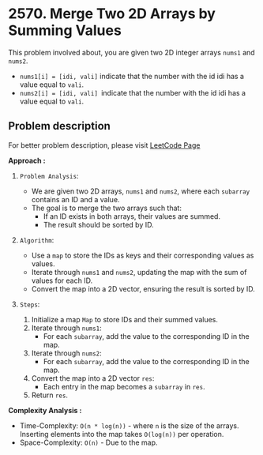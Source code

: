 # 2570. Merge Two 2D Arrays by Summing Values

This problem involved about, you are given two 2D integer arrays `nums1` and `nums2`.<br/>

-   `nums1[i] = [idi, vali]` indicate that the number with the id idi has a value equal to `vali`.
-   `nums2[i] = [idi, vali] `indicate that the number with the id idi has a value equal to `vali`.

## Problem description

For better problem description, please visit [LeetCode Page](https://leetcode.com/problems/merge-two-2d-arrays-by-summing-values/description)

**Approach :**<br/>

1. `Problem Analysis`:

    - We are given two 2D arrays, `nums1` and `nums2`, where each `subarray` contains an ID and a value.
    - The goal is to merge the two arrays such that:
        - If an ID exists in both arrays, their values are summed.
        - The result should be sorted by ID.

2. `Algorithm`:

    - Use a `map` to store the IDs as keys and their corresponding values as values.
    - Iterate through `nums1` and `nums2`, updating the map with the sum of values for each ID.
    - Convert the map into a 2D vector, ensuring the result is sorted by ID.

3. `Steps`:
    1. Initialize a map `Map` to store IDs and their summed values.
    2. Iterate through `nums1`:
        - For each `subarray`, add the value to the corresponding ID in the map.
    3. Iterate through `nums2`:
        - For each `subarray`, add the value to the corresponding ID in the map.
    4. Convert the map into a 2D vector `res`:
        - Each entry in the map becomes a `subarray` in `res`.
    5. Return `res`.

**Complexity Analysis :**<br/>

-   Time-Complexity: `O(n * log(n))` - where `n` is the size of the arrays. Inserting elements into the map takes `O(log(n))` per operation.
-   Space-Complexity: `O(n)` - Due to the map.

